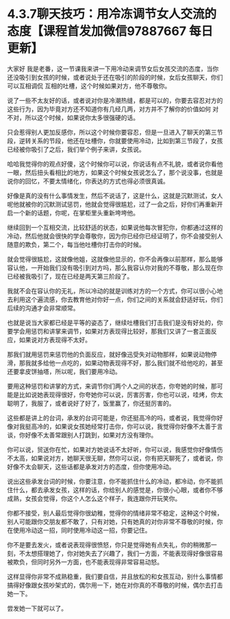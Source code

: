 # 4.3.7聊天技巧：用冷冻调节女人交流的态度【课程首发加微信97887667 每日更新】

大家好 我是老番，这一节课我来讲一下用冷动来调节女后女孩交流的态度，当你还没吸引到女孩的时候，或者说处于还在吸引的阶段的时候，女后女孩聊天，你们可以互相调侃 互相的吐槽，这个时候如果对方，他不尊敬你。

说了一些不太友好的话，或者说对你是冷潮热缝，都是可以的，你要去容忍对方的这些行为，因为毕竟对方还不知道你有几经几两，对方并不了解你的价值如何 对不对，所以这个时候，如果说你太多很强硬的话。

只会惹得别人更加反感你，所以这个时候你要容忍，但是一旦进入了聊天的第三节段，逆转关系的节段，他还在吐槽你，你就要使用冷动，比如到第三节段了，女孩已经被你吸引了之后，我们举个例子来讲，女孩说。

哈哈我觉得你的观点好傻，这个时候你可以说，你说话有点不礼貌，或者说你看他一眼，然后扭头看相比的地方，如果这个时候女孩说怎么了，那个说没事，也就是说你的回忆，不要太情绪化，你表达的方式也得必须很真诚。

好像是真的没有什么事情发生，然后不说话了，这是什么，这就是沉默测试，女人呢他就被你的沉默测试惩罚，他就会觉得很尴尬，过了一会之后，好你们再重新开启一个新的话题，你呢，在掌柜里头重新垮垮他。

继续回到一个互相交流，比较舒适的状态，如果说他每次冒犯你，你都通过这样的冷动，然后他就会很快的学会尊敬你，因为你已经你已经证明了，你不会接受别人随意的欺负，第二个，每当他吐槽你打击你的时候。

就会觉得很尴尬，这就像他姐，这就像他显示的，你不会再像以前那样，那么能够容认他，一开始我们没有吸引到对方吗，那么我容认你对我的不尊敬，那么现在你已经被我吸引了，现在已经是两天第三阶段了。

我就不会在容认你的无礼，所以冷动的就是训练对方的一个方式，你可以很小心地去利用这个遍流感，你去教育他对你好一点，你们之间的关系就会舒适好玩，你们后续的沟通才会非常顺常。

也就是说当大家都已经是平等的姿态了，继续吐槽我们打击我们是没有好处的，你要学会用惩罚和讲掌来调节，如果对方表现得比较好，那我们又讲了一套正面反应，如果说对方表现得不太好。

那我们就用惩罚来惩罚他的负面反应，就好像迅受失对动物那样，如果说动物停滑，那我就多给他一点吃的，如果动物表现得不好，那么我们就不给他吃的，甚至还要拿皮饼抽塔，所以呢，我们要用冷动。

要用这种惩罚和讲掌的方式，来调节你们两个人之间的状态，你夸她的时候，那可能是比如说她表现得很好，你夸她你可以说，厉害厉害，你也可以说，哇烤，你太聪明了，我服了，或者说好了好了，饭里赢了，你还挺厉害的。

这些都是讲上的台词，承发的台词可能是，你还挺高冷的吗，或者说，我觉得你好像对我挺高冷的，如果说女孩她经常打击你，你可以说，我觉得你好像不太善于言谈，你好像不太善常跟别人打跳到，如果对方没有理你。

你可以说，贸送你在忙，如果对方她说话不太好听，你可以说，我感觉你好像情伤不太高，如果说对方，她聊天很无聊，然你可以说，你有把天聊死了，或者说，你好像不太会聊天，这些话都是承发对方的态度，但你使用冷动。

说出这些承发台词的时候，你要注意，你不能抓住什么的冷动，都冷动，你不能抓住什么，都去承发女孩，这样的话，你给别人的感觉是，你很小心眼，或者你不够成熟，女孩会觉得，你这个人怎么这个样子，我连跟你开玩笑你。

你都不接受，别人最后觉得你很幼稚，觉得你的情绪非常不稳定，这种这个时候，别人可能跟你交朋友都不敢了，只有对她，只有她真的对你非常不尊敬的时候，你在使用冷动这一招，同时使用冷动这一招，你要记住。

你不是要去发火，或者说表现得很愤怒，你只是觉得她有点失礼，你的稍微那一刻，不太想搭理她了，你对她失去了兴趣了，我们一方面，不能表现得好像很容易被欺负，但同时另外一方面，也不能表现得非常容易动怒。

这样显得你非常不成熟稳重，我们要自信，并且放松的和女孩互动，别什么事情都搞得好像跟女孩吵架式的，偶尔用一下，她在对你真的不尊敬的时候，偶尔去打击她一下。

尝发她一下就可以了。